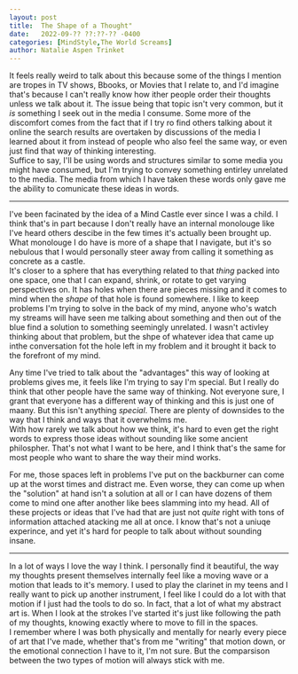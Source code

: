 ```yaml
---
layout: post
title:  The Shape of a Thought"
date:   2022-09-?? ??:??-?? -0400
categories: [MindStyle,The World Screams]
author: Natalie Aspen Trinket
---
```

It feels really weird to talk about this because some of the things I mention are tropes in TV shows, Bbooks, or Movies that I relate to, and I'd imagine that's because I can't really know how ither people order their thoughts unless we talk about it. The issue being that topic isn't very common, but it *is* something I seek out in the media I consume. Some more of the discomfort comes from the fact that if I try ro find others talking about it online the search results are overtaken by discussions of the media I learned about it from instead of people who also feel the same way, or even just find that way of thinking interesting.  
Suffice to say, I'll be using words and structures similar to some media you might have consumed, but I'm trying to convey something entirley unrelated to the media. The media from which I have taken these words only gave me the ability to comunicate these ideas in words.  

---

I've been facinated by the idea of a Mind Castle ever since I was a child. I think that's in part because I don't really have an internal monolouge like I've heard others descibe in the few times it's actually been brought up. What monolouge I do have is more of a shape that I navigate, but it's so nebulous that I would personally steer away from calling it something as concrete as a castle.  
It's closer to a sphere that has everything related to that *thing* packed into one space, one that I can expand, shrink, or rotate to get varying perspectives on. It has holes when there are pieces missing and it comes to mind when the *shape* of that hole is found somewhere. I like to keep problems I'm trying to solve in the back of my mind, anyone who's watch my streams will have seen me talking about something and then out of the blue find a solution to something seemingly unrelated. I wasn't activley thinking about that problem, but the shpe of whatever idea that came up inthe conversation fot the hole left in my froblem and it brought it back to the forefront of my mind.  

Any time I've tried to talk about the "advantages" this way of looking at problems gives me, it feels like I'm trying to say I'm special. But I really do think that other people have the same way of thinking. Not everyone sure, I grant that everyone has a different way of thinking and this is just one of maany. But this isn't anything *special*. There are plenty of downsides to the way that I think and ways that it overwhelms me.  
With how rarely we talk about how we think, it's hard to even get the right words to express those ideas without sounding like some ancient philospher. That's not what I want to be here, and I think that's the same for most people who want to share the way their mind works. 

For me, those spaces left in problems I've put on the backburner can come up at the worst times and distract me. Even worse, they can come up when the "solution" at hand isn't a solution at all or I can have dozens of them come to mind one after another like bees slamming into my head. All of these projects or ideas that I've had that are just not *quite* right with tons of information attached atacking me all at once. I know that's not a uniuqe experince, and yet it's hard for people to talk about without sounding insane.

--- 

In a lot of ways I love the way I think. I personally find it beautiful, the way my thoughts present themselves internally feel like a moving wave or a motion that leads to it's memory. I used to play the clarinet in my teens and I really want to pick up another instrument, I feel like I could do a lot with that motion if I just had the tools to do so. In fact, that a lot of what my abstract art is. When I look at the strokes I've started it's just like following the path of my thoughts, knowing exactly where to move to fill in the spaces.  
I remember where I was both physically and mentally for nearly every piece of art that I've made, whether that's from me "writing" that motion down, or the emotional connection I have to it, I'm not sure. But the comparsison between the two types of motion will always stick with me. 